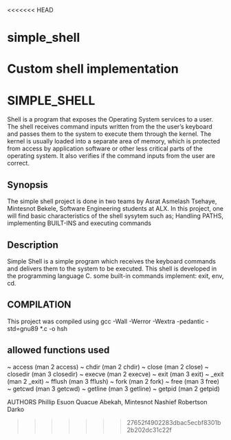 <<<<<<< HEAD
# simple_shell
Custom shell implementation
=======
# SIMPLE_SHELL #
Shell is a program that exposes the Operating System services to a user. The shell receives command inputs written from the the user’s keyboard and passes them to the system to execute them through the kernel. The kernel is usually loaded into a separate area of memory, which is protected from access by application software or other less critical parts of the operating system. It also verifies if the command inputs from the user are correct.


## Synopsis ##
The simple shell project is done in two teams by Asrat Asmelash Tsehaye, Mintesnot Bekele, Software Engineering students at ALX.
In this project, one will find basic characteristics of the shell sysytem such as; Handling PATHS, implementing BUILT-INS and executing commands

## Description ##
Simple Shell is a simple program which receives the keyboard commands and delivers them to the system to be executed. This shell is developed in the programming language C.  some built-in commands implement: exit, env, cd.
## COMPILATION ##
This project was compiled using gcc -Wall -Werror -Wextra -pedantic -std=gnu89 *.c -o hsh

## allowed functions used ##

~ access (man 2 access)
~ chdir (man 2 chdir)
~ close (man 2 close)
~ closedir (man 3 closedir)
~ execve (man 2 execve)
~ exit (man 3 exit)
~ _exit (man 2 _exit)
~ fflush (man 3 fflush)
~ fork (man 2 fork)
~ free (man 3 free)
~ getcwd (man 3 getcwd)
~ getline (man 3 getline)
~ getpid (man 2 getpid)
      
      
   AUTHORS
        Phillip Esuon Quacue Abekah, Mintesnot Nashief Robertson Darko 
>>>>>>> 27652f4902283dbac5ecbf8301b2b202dc31c22f
